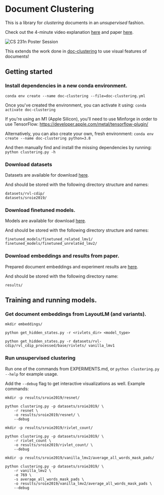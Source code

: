 # Document Clustering
This is a library for _clustering_ documents in an _unsupervised_ fashion.

Check out the 4-minute video explanation [here](https://www.loom.com/share/621cf0663f8b4bb7b34f1046825bdf29) and paper [here](http://cs231n.stanford.edu/reports/2022/pdfs/27.pdf).

![CS 231n Poster Session](poster.png)

This extends the work done in [doc-clustering](https://github.com/poojasethi/doc-clustering) to use visual features of documents!

## Getting started

### Install dependencies in a new conda environment.
`conda env create --name doc-clustering --file=doc-clustering.yml`

Once you've created the environment, you can activate it using:
`conda activate doc-clustering`

If you're using an M1 (Apple Silicon), you'll need to use Minforge in order to use TensorFlow: https://developer.apple.com/metal/tensorflow-plugin/

Alternatively, you can also create your own, fresh environment:
`conda env create --name doc-clustering python=3.8`

And then manually find and install the missing dependencies by running:
`python clustering.py -h`

### Download datasets
Datasets are available for download [here](https://drive.google.com/drive/folders/1yjovBe7blrTmarF39wk6P_gUwmT0bfk-?usp=sharing).

And should be stored with the following directory structure and names:
```
datasets/rvl-cdip/
datasets/sroie2019/
```
### Download finetuned models.
Models are available for download [here](https://drive.google.com/drive/folders/10DERNJwX_3q4OQ9T-ZPWiFGX8ZKAYDwv?usp=sharing).

And should be stored with the following directory structure and names:
```
finetuned_models/finetuned_related_lmv1/
finetuned_models/finetuned_unrelated_lmv2/
```
### Download embeddings and results from paper.
Prepared document embeddings and experiment results are [here](https://drive.google.com/file/d/1kIEQjUhfW5TdL4Zc4pYW5YD7QYXVBUSU/view?usp=sharing).

And should be stored with the following directory name:
```
results/
```

## Training and running models.

### Get document embeddings from LayoutLM (and variants).
`mkdir embeddings/`

`python get_hidden_states.py -r <rivlets_dir> <model_type>`

`python get_hidden_states.py -r datasets/rvl-cdip/rvl_cdip_processed/base/rivlets/ vanilla_lmv1`

### Run unsupervised clustering
Run one of the commands from EXPERIMENTS.md, or `python clustering.py --help` for example usage.

Add the `--debug` flag to get interactive visualizations as well. Example commands:
```
mkdir -p results/sroie2019/resnet/

python clustering.py -p datasets/sroie2019/ \
	-r resnet \
	-o results/sroie2019/resnet/ \
	--debug
```

```
mkdir -p results/sroie2019/rivlet_count/

python clustering.py -p datasets/sroie2019/ \
	-r rivlet_count \
	-o results/sroie2019/rivlet_count/ \
	--debug
```

```
mkdir -p results/sroie2019/vanilla_lmv2/average_all_words_mask_pads/

python clustering.py -p datasets/sroie2019/ \
	-r vanilla_lmv2 \
	-e 769 \
	-s average_all_words_mask_pads \
	-o results/sroie2019/vanilla_lmv2/average_all_words_mask_pads \
	--debug
```




